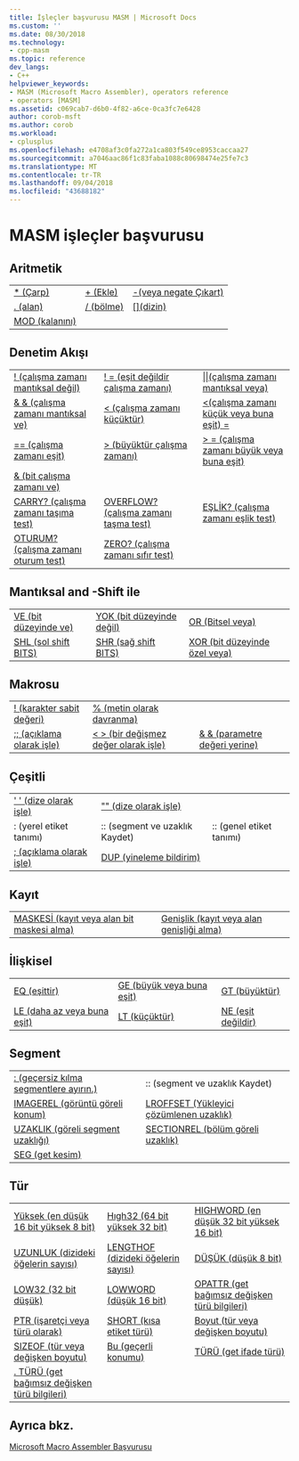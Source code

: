 ```yaml
---
title: İşleçler başvurusu MASM | Microsoft Docs
ms.custom: ''
ms.date: 08/30/2018
ms.technology:
- cpp-masm
ms.topic: reference
dev_langs:
- C++
helpviewer_keywords:
- MASM (Microsoft Macro Assembler), operators reference
- operators [MASM]
ms.assetid: c069cab7-d6b0-4f82-a6ce-0ca3fc7e6428
author: corob-msft
ms.author: corob
ms.workload:
- cplusplus
ms.openlocfilehash: e4708af3c0fa272a1ca803f549ce8953caccaa27
ms.sourcegitcommit: a7046aac86f1c83faba1088c80698474e25fe7c3
ms.translationtype: MT
ms.contentlocale: tr-TR
ms.lasthandoff: 09/04/2018
ms.locfileid: "43688182"
---
```

# <a name="masm-operators-reference"></a>MASM işleçler başvurusu

## <a name="arithmetic"></a>Aritmetik

||||
|-|-|-|
|[* (Çarp)](operator-multiply.md)|[+ (Ekle)](operator-add.md)|[-(veya negate Çıkart)](operator-subtract-2.md)|
|[. (alan)](operator-dot.md)|[/ (bölme)](operator-subtract-1.md)|[&#91;&#93;(dizin)](operator-brackets.md)|
|[MOD (kalanını)](operator-mod.md)|||

## <a name="control-flow"></a>Denetim Akışı

||||
|-|-|-|
|[! (çalışma zamanı mantıksal değil)](operator-logical-not-masm-run-time.md)|[! = (eşit değildir çalışma zamanı)](operator-not-equal-masm.md)|[&#124;&#124;(çalışma zamanı mantıksal veya)](operator-logical-or.md)|
|[& & (çalışma zamanı mantıksal ve)](operator-logical-and-masm-run-time.md)|[< (çalışma zamanı küçüktür)](operator-less-than-masm-run-time.md)|[\<(çalışma zamanı küçük veya buna eşit) =](operator-less-or-equal-masm-run-time.md)|
|[== (çalışma zamanı eşit)](operator-equal-masm-run-time.md)|[> (büyüktür çalışma zamanı)](operator-greater-than-masm-run-time.md)|[> = (çalışma zamanı büyük veya buna eşit)](operator-greater-or-equal-masm-run-time.md)|
|[& (bit çalışma zamanı ve)](operator-bitwise-and.md)|||
|[CARRY? (çalışma zamanı taşıma test)](operator-carry-q.md)|[OVERFLOW? (çalışma zamanı taşma test)](operator-overflow-q.md)|[EŞLİK? (çalışma zamanı eşlik test)](operator-parity-q.md)|
|[OTURUM? (çalışma zamanı oturum test)](operator-sign-q.md)|[ZERO? (çalışma zamanı sıfır test)](operator-zero-q.md)||

## <a name="logical-and-shift"></a>Mantıksal and -Shift ile

||||
|-|-|-|
|[VE (bit düzeyinde ve)](operator-and.md)|[YOK (bit düzeyinde değil)](operator-not.md)|[OR (Bitsel veya)](operator-or.md)|
|[SHL (sol shift BITS)](operator-shl.md)|[SHR (sağ shift BITS)](operator-shr.md)|[XOR (bit düzeyinde özel veya)](operator-xor.md)|

## <a name="macro"></a>Makrosu

||||
|-|-|-|
|[! (karakter sabit değeri)](operator-logical-not-masm.md)|[% (metin olarak davranma)](operator-percent.md)||
|[;; (açıklama olarak işle)](operator-semicolons.md)|[&lt; &gt; (bir değişmez değer olarak işle)](operator-literal.md)|[& & (parametre değeri yerine)](operator-logical-and-masm.md)|

## <a name="miscellaneous"></a>Çeşitli

||||
|-|-|-|
|[' ' (dize olarak işle)](operator-single-quote.md)|["" (dize olarak işle)](operator-double-quote.md)||
|: (yerel etiket tanımı)|:: (segment ve uzaklık Kaydet)|:: (genel etiket tanımı)|
|[; (açıklama olarak işle)](operator-semicolon.md)|[DUP (yineleme bildirim)](operator-dup.md)||

## <a name="record"></a>Kayıt

|||
|-|-|
|[MASKESİ (kayıt veya alan bit maskesi alma)](operator-mask.md)|[Genişlik (kayıt veya alan genişliği alma)](operator-width.md)|

## <a name="relational"></a>İlişkisel

||||
|-|-|-|
|[EQ (eşittir)](operator-eq.md)|[GE (büyük veya buna eşit)](operator-ge.md)|[GT (büyüktür)](operator-gt.md)|
|[LE (daha az veya buna eşit)](operator-le.md)|[LT (küçüktür)](operator-lt.md)|[NE (eşit değildir)](operator-ne.md)|

## <a name="segment"></a>Segment

|||
|-|-|
|[: (geçersiz kılma segmentlere ayırın.)](operator-colon.md)|:: (segment ve uzaklık Kaydet)|
|[IMAGEREL (görüntü göreli konum)](operator-imagerel.md)|[LROFFSET (Yükleyici çözümlenen uzaklık)](operator-lroffset.md)|
|[UZAKLIK (göreli segment uzaklığı)](operator-offset.md)|[SECTIONREL (bölüm göreli uzaklık)](operator-sectionrel.md)|
|[SEG (get kesim)](operator-seg.md)||

## <a name="type"></a>Tür

||||
|-|-|-|
|[Yüksek (en düşük 16 bit yüksek 8 bit)](operator-high.md)|[Hıgh32 (64 bit yüksek 32 bit)](operator-high32.md)|[HIGHWORD (en düşük 32 bit yüksek 16 bit)](operator-highword.md)|
|[UZUNLUK (dizideki öğelerin sayısı)](operator-length.md)|[LENGTHOF (dizideki öğelerin sayısı)](operator-lengthof.md)|[DÜŞÜK (düşük 8 bit)](operator-low.md)|
|[LOW32 (32 bit düşük)](operator-low32.md)|[LOWWORD (düşük 16 bit)](operator-lowword.md)|[OPATTR (get bağımsız değişken türü bilgileri)](operator-opattr.md)|
|[PTR (işaretçi veya türü olarak)](operator-ptr.md)|[SHORT (kısa etiket türü)](operator-short.md)|[Boyut (tür veya değişken boyutu)](operator-size.md)|
|[SIZEOF (tür veya değişken boyutu)](operator-sizeof.md)|[Bu (geçerli konumu)](operator-this.md)|[TÜRÜ (get ifade türü)](operator-type.md)|
|[. TÜRÜ (get bağımsız değişken türü bilgileri)](operator-dot-type.md)|||

## <a name="see-also"></a>Ayrıca bkz.

[Microsoft Macro Assembler Başvurusu](microsoft-macro-assembler-reference.md)<br/>